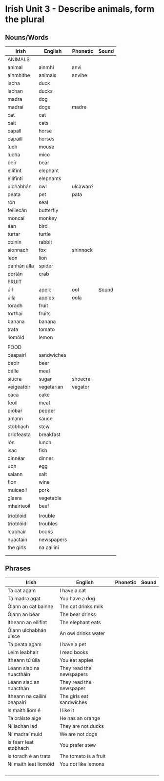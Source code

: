 # Irish Unit 3 - Describe animals, form the plural

## Nouns/Words

| Irish | English | Phonetic | Sound |
| ------| ------- | -------- | ----- |
| ANIMALS |  |  |  |
| animal | ainmhí | anvi |  |
| ainmhithe | animals | anvihe |  |
| lacha | duck |  |  |
| lachan | ducks |  |  |
| madra | dog |  |  |
| madraí | dogs | madre |  |
| cat | cat |  |  |
| cait | cats |  |  |
| capall | horse |  |  |
| capaill | horses |  |  |
| luch | mouse |  |  |
| lucha | mice |  |  |
| beír | bear |  |  |
| eilifint | elephant |  |  |
| eilifintí | elephants |  |  |
| ulchabhán | owl | ulcawan? |  |
| peata | pet | pata |  |
| rón | seal |  |  |
| feiliecán | butterfly |  |  |
| moncaí | monkey |  |  |
| éan | bird |  |  |
| turtar | turtle |  |  |
| coinín | rabbit |  |  |
| sionnach | fox | shinnock |  
| leon | lion |  |  |
| danhán alla | spider |  |  |
| portán | crab |  |  ||
| FRUIT |  |  |  |
| úll | apple | ool |[Sound](https://www.focloir.ie/en/dictionary/ei/apple)
| úlla | apples | oola |
| toradh | fruit |  |  |
| torthaí | fruits |  |  |
| banana | banana |  |  |
| trata | tomato |  |  |
| liomóid | lemon |  |  |
|  |  |  |  |
| FOOD |  |  |  |
| ceapairí | sandwiches |  |  |
| beoir | beer |  |  |
| béile | meal |  |  |
| siúcra | sugar | shoecra |  |
| veigeatóir | vegetarian | vegator |  |
| cáca | cake |  |  |
| feoil | meat |  |  |
| piobar | pepper |  |  |
| anlann | sauce |  |  |
| stobhach | stew |  |  |
| bricfeasta | breakfast |  |  |
| lón | lunch |  |  |
| isac | fish |  |  |
| dinnéar | dinner |  |  |
| ubh | egg |  |  |
| salann | salt |  |  |
| fion | wine |  |  |
| muiceoil | pork |  |  |
| glasra | vegetable |  |  |
| mhairteoil | beef |  |  |
|  |  |  |  |
| trioblóid | trouble |  |  |
| trioblóidí | troubles |  |  |
| leabhair | books |  |  |
| nuactaín | newspapers |  |  |
| the girls | na cailiní |  |  |
|  |  |  |  |
|  |  |  |  |


## Phrases
| Irish | English | Phonetic | Sound |
| ------| ------- | -------- |----- |
| Tá cat agam| I have a cat |  |  |
| Tá madra agat | You have a dog |  |  |
| Ólann an cat bainne | The cat drinks milk |  |  |
| Ólann an béar | The bear drinks |  |  |
| Itheann an eilifint | The elephant eats |  |  |
| Ólann ulchabhán uisce | An owl drinks water |  |  |
| Tá peata agam | I have a pet |  |  |
| Léim leabhair | I read books |  |  |
| Itheann tú úlla | You eat apples  |  |  |
| Léann siad na nuactháin | They read the newspapers |  |  |
| Léann siad an nuacthán | They read the newspaper |  |  |
| Itheann na cailíní ceapairí | The girls eat sandwiches |  |  |
| Is maith liom é | I like it |  |  |
| Tá oráiste aige | He has an orange |  |  |
| Ní lachan iad | They are not ducks |  |  |
| Ní madraí muid | We are not dogs |  |  |
| Is fearr leat stobhach | You prefer stew |  |  |
| Is toradh é an trata | The tomato is a fruit |  |  |
| Ní maith leat liomóid | You not like lemons |  |  |
|  |  |  |  |
|  |  |  |  |
|  |  |  |  |
|  |  |  |  |